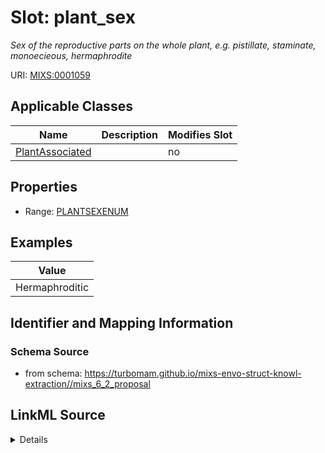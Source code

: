 # Slot: plant_sex


_Sex of the reproductive parts on the whole plant, e.g. pistillate, staminate, monoecieous, hermaphrodite_



URI: [MIXS:0001059](https://w3id.org/mixs/0001059)



<!-- no inheritance hierarchy -->




## Applicable Classes

| Name | Description | Modifies Slot |
| --- | --- | --- |
[PlantAssociated](PlantAssociated.md) |  |  no  |







## Properties

* Range: [PLANTSEXENUM](PLANTSEXENUM.md)






## Examples

| Value |
| --- |
| Hermaphroditic |

## Identifier and Mapping Information







### Schema Source


* from schema: https://turbomam.github.io/mixs-envo-struct-knowl-extraction//mixs_6_2_proposal




## LinkML Source

<details>
```yaml
name: plant_sex
description: Sex of the reproductive parts on the whole plant, e.g. pistillate, staminate,
  monoecieous, hermaphrodite
title: plant sex
notes:
- plant
examples:
- value: Hermaphroditic
from_schema: https://turbomam.github.io/mixs-envo-struct-knowl-extraction//mixs_6_2_proposal
rank: 1000
slot_uri: MIXS:0001059
multivalued: false
alias: plant_sex
domain_of:
- PlantAssociated
range: PLANT_SEX_ENUM
required: false
recommended: false

```
</details>